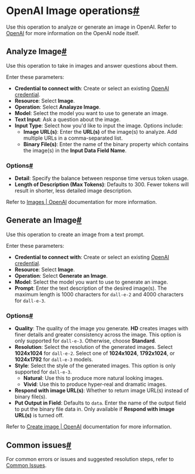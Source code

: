[](https://github.com/n8n-io/n8n-docs/edit/main/docs/integrations/builtin/app-nodes/n8n-nodes-langchain.openai/image-operations.md "Edit this page")

# OpenAI Image operations[#](#openai-image-operations "Permanent link")

Use this operation to analyze or generate an image in OpenAI. Refer to [OpenAI](../) for more information on the OpenAI node itself.

## Analyze Image[#](#analyze-image "Permanent link")

Use this operation to take in images and answer questions about them.

Enter these parameters:

*   **Credential to connect with**: Create or select an existing [OpenAI credential](../../../credentials/openai/).
*   **Resource**: Select **Image**.
*   **Operation**: Select **Analayze Image**.
*   **Model**: Select the model you want to use to generate an image.
*   **Text Input**: Ask a question about the image.
*   **Input Type**: Select how you'd like to input the image. Options include:
    *   **Image URL(s)**: Enter the **URL(s)** of the image(s) to analyze. Add multiple URLs in a comma-separated list.
    *   **Binary File(s)**: Enter the name of the binary property which contains the image(s) in the **Input Data Field Name**.

### Options[#](#options "Permanent link")

*   **Detail**: Specify the balance between response time versus token usage.
*   **Length of Description (Max Tokens)**: Defaults to 300. Fewer tokens will result in shorter, less detailed image description.

Refer to [Images | OpenAI](https://platform.openai.com/docs/api-reference/images) documentation for more information.

## Generate an Image[#](#generate-an-image "Permanent link")

Use this operation to create an image from a text prompt.

Enter these parameters:

*   **Credential to connect with**: Create or select an existing [OpenAI credential](../../../credentials/openai/).
*   **Resource**: Select **Image**.
*   **Operation**: Select **Generate an Image**.
*   **Model**: Select the model you want to use to generate an image.
*   **Prompt**: Enter the text description of the desired image(s). The maximum length is 1000 characters for `dall-e-2` and 4000 characters for `dall-e-3`.

### Options[#](#options_1 "Permanent link")

*   **Quality**: The quality of the image you generate. **HD** creates images with finer details and greater consistency across the image. This option is only supported for `dall-e-3`. Otherwise, choose **Standard**.
*   **Resolution**: Select the resolution of the generated images. Select **1024x1024** for `dall-e-2`. Select one of **1024x1024**, **1792x1024**, or **1024x1792** for `dall-e-3` models.
*   **Style**: Select the style of the generated images. This option is only supported for `dall-e-3`.
    *   **Natural**: Use this to produce more natural looking images.
    *   **Vivid**: Use this to produce hyper-real and dramatic images.
*   **Respond with image URL(s)**: Whether to return image URL(s) instead of binary file(s).
*   **Put Output in Field**: Defaults to `data`. Enter the name of the output field to put the binary file data in. Only available if **Respond with image URL(s)** is turned off.

Refer to [Create image | OpenAI](https://platform.openai.com/docs/api-reference/images/create) documentation for more information.

## Common issues[#](#common-issues "Permanent link")

For common errors or issues and suggested resolution steps, refer to [Common Issues](../common-issues/).